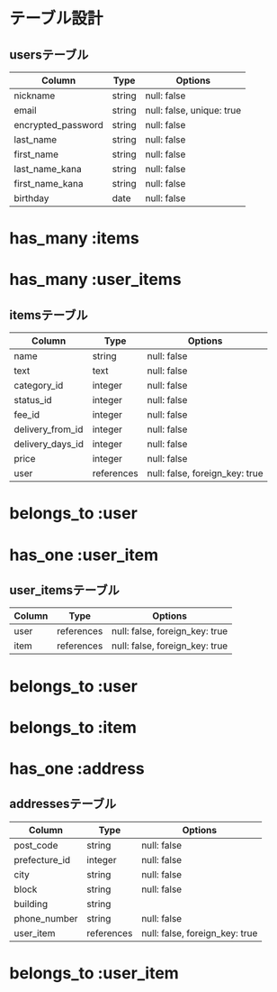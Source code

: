 # テーブル設計

## usersテーブル

| Column                | Type       | Options                        |
| --------------------- | ---------- | -------------------------------|
| nickname              | string     | null: false                    |
| email                 | string     | null: false, unique: true      |
| encrypted_password    | string     | null: false                    |
| last_name             | string     | null: false                    |
| first_name            | string     | null: false                    |
| last_name_kana        | string     | null: false                    |
| first_name_kana       | string     | null: false                    |
| birthday              | date       | null: false                    |

# has_many :items
# has_many :user_items


## itemsテーブル

| Column                | Type       | Options                        |
| --------------------- | ---------- | -------------------------------|
| name                  | string     | null: false                    |
| text                  | text       | null: false                    |
| category_id           | integer    | null: false                    |
| status_id             | integer    | null: false                    |
| fee_id                | integer    | null: false                    |
| delivery_from_id      | integer    | null: false                    |
| delivery_days_id      | integer    | null: false                    |
| price                 | integer    | null: false                    |
| user                  | references | null: false, foreign_key: true |

# belongs_to :user
# has_one :user_item 


## user_itemsテーブル

| Column                | Type       | Options                        |
| --------------------- | ---------- | -------------------------------|
| user                  | references | null: false, foreign_key: true |
| item                  | references | null: false, foreign_key: true |

# belongs_to :user
# belongs_to :item
# has_one :address


## addressesテーブル

| Column                | Type       | Options                        |
| --------------------- | ---------- | -------------------------------|
| post_code             | string     | null: false                    |
| prefecture_id         | integer    | null: false                    |
| city                  | string     | null: false                    |
| block                 | string     | null: false                    |
| building              | string     |                                |
| phone_number          | string     | null: false                    |
| user_item             | references | null: false, foreign_key: true |

# belongs_to :user_item
